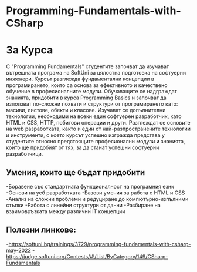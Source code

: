 # Programming-Fundamentals-with-CSharp
# За Курса
С "Programming Fundamentals" студентите започват да изучават вътрешната програма на SoftUni за цялостна подготовка на софтуерни инженери. Курсът разглежда фундаментални концепции в програмирането, които са основа за ефективното и качествено обучение в професионалните модули. Обучаващите се надграждат знанията, придобити в курса Programming Basics и започват да използват по-сложни похвати и структури от програмирането като: масиви, листове, обекти и класове. Изучават се допълнителни технологии, необходими на всеки един софтуерен разработчик, като HTML и CSS, HTTP, побитови операции и други. Разглеждат се основите на web разработката, както и един от най-разпространените технологии и инструменти, с което курсът успешно изгражда представа у студентите относно предстоящите професионални модули и знанията, които ще придобият от тях, за да станат успешни софтуерни разработчици.
## Умения, които ще бъдат придобити
-Боравене със стандартната функционалност на програмния език
-Основи на уеб разработката
-Базови умения за работа с HTML и CSS
-Анализ на сложни проблеми и редуциране до компютърно-изпълними стъпки
-Работа с линейни структури от данни
-Разбиране на взаимовръзката между различни IT концепции
## Полезни линкове:
-https://softuni.bg/trainings/3729/programming-fundamentals-with-csharp-may-2022
-https://judge.softuni.org/Contests/#!/List/ByCategory/149/CSharp-Fundamentals
